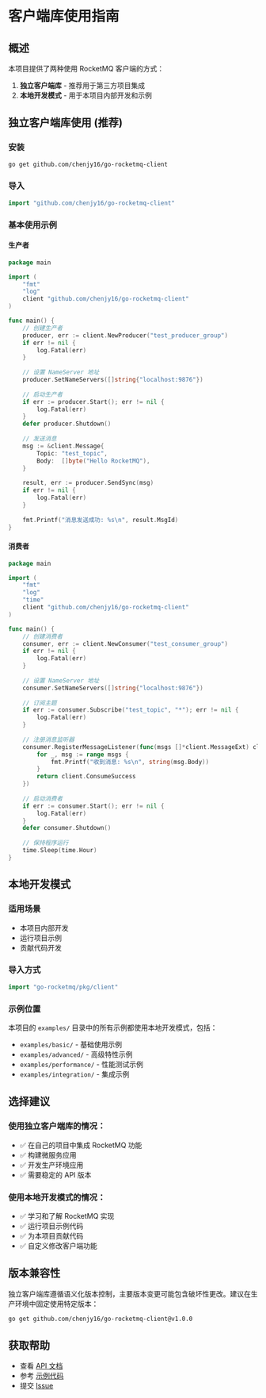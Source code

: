 # 客户端库使用指南

## 概述

本项目提供了两种使用 RocketMQ 客户端的方式：

1. **独立客户端库** - 推荐用于第三方项目集成
2. **本地开发模式** - 用于本项目内部开发和示例

## 独立客户端库使用 (推荐)

### 安装

```bash
go get github.com/chenjy16/go-rocketmq-client
```

### 导入

```go
import "github.com/chenjy16/go-rocketmq-client"
```

### 基本使用示例

#### 生产者

```go
package main

import (
    "fmt"
    "log"
    client "github.com/chenjy16/go-rocketmq-client"
)

func main() {
    // 创建生产者
    producer, err := client.NewProducer("test_producer_group")
    if err != nil {
        log.Fatal(err)
    }
    
    // 设置 NameServer 地址
    producer.SetNameServers([]string{"localhost:9876"})
    
    // 启动生产者
    if err := producer.Start(); err != nil {
        log.Fatal(err)
    }
    defer producer.Shutdown()
    
    // 发送消息
    msg := &client.Message{
        Topic: "test_topic",
        Body:  []byte("Hello RocketMQ"),
    }
    
    result, err := producer.SendSync(msg)
    if err != nil {
        log.Fatal(err)
    }
    
    fmt.Printf("消息发送成功: %s\n", result.MsgId)
}
```

#### 消费者

```go
package main

import (
    "fmt"
    "log"
    "time"
    client "github.com/chenjy16/go-rocketmq-client"
)

func main() {
    // 创建消费者
    consumer, err := client.NewConsumer("test_consumer_group")
    if err != nil {
        log.Fatal(err)
    }
    
    // 设置 NameServer 地址
    consumer.SetNameServers([]string{"localhost:9876"})
    
    // 订阅主题
    if err := consumer.Subscribe("test_topic", "*"); err != nil {
        log.Fatal(err)
    }
    
    // 注册消息监听器
    consumer.RegisterMessageListener(func(msgs []*client.MessageExt) client.ConsumeResult {
        for _, msg := range msgs {
            fmt.Printf("收到消息: %s\n", string(msg.Body))
        }
        return client.ConsumeSuccess
    })
    
    // 启动消费者
    if err := consumer.Start(); err != nil {
        log.Fatal(err)
    }
    defer consumer.Shutdown()
    
    // 保持程序运行
    time.Sleep(time.Hour)
}
```

## 本地开发模式

### 适用场景

- 本项目内部开发
- 运行项目示例
- 贡献代码开发

### 导入方式

```go
import "go-rocketmq/pkg/client"
```

### 示例位置

本项目的 `examples/` 目录中的所有示例都使用本地开发模式，包括：

- `examples/basic/` - 基础使用示例
- `examples/advanced/` - 高级特性示例
- `examples/performance/` - 性能测试示例
- `examples/integration/` - 集成示例

## 选择建议

### 使用独立客户端库的情况：

- ✅ 在自己的项目中集成 RocketMQ 功能
- ✅ 构建微服务应用
- ✅ 开发生产环境应用
- ✅ 需要稳定的 API 版本

### 使用本地开发模式的情况：

- ✅ 学习和了解 RocketMQ 实现
- ✅ 运行项目示例代码
- ✅ 为本项目贡献代码
- ✅ 自定义修改客户端功能

## 版本兼容性

独立客户端库遵循语义化版本控制，主要版本变更可能包含破坏性更改。建议在生产环境中固定使用特定版本：

```bash
go get github.com/chenjy16/go-rocketmq-client@v1.0.0
```

## 获取帮助

- 查看 [API 文档](https://pkg.go.dev/github.com/chenjy16/go-rocketmq-client)
- 参考 [示例代码](../examples/)
- 提交 [Issue](https://github.com/chenjy16/go-rocketmq-client/issues)